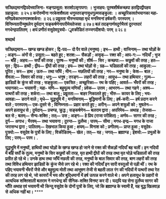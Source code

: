 **सञ्छिद्यमानद्विपदेभवाजिना-** **मङ्गप्रसूता: शतशोऽसृगापगा: ।** **भुजाहय: पूरुषशीर्षकच्छपा** **हतद्विपद्वीपहय ग्रहाकुला: ॥ २५॥** **करोरुमीना नरकेशशैवला** **धनुस्तरङ्गायुधगुल्मसङ्कुला: ।** **अच्छूरिकावर्तभयानका महा-** **मणिप्रवेकाभरणाश्मशर्करा: ॥ २६॥** **प्रवॢतता भीरुभयावहा मृधे** **मनस्विनां हर्षकरी: परस्परम् ।** **विनिघ्नतारीन्मुषलेन दुर्मदान्** **सङ्कर्षणेनापरीमेयतेजसा ॥ २७॥** **बलं तदङ्गार्णवदुर्गभैरवं** **दुरन्तपारं मगधेन्द्रपालितम् ।** **क्षयं प्रणीतं वसुदेवपुत्रयो-** **ॢवक्रीडितं तज्जगदीशयो: परम् ॥ २८॥** 

**शब्दार्थ** 

**सञ्छिद्यमान—** **खण्ड खण्ड होकर** **; द्वि-पद—** **दो पैर वाले (मनुष्य)** **; इभ—** **हाथी** **; वाजिनाम्—** **तथा घोड़ों के** **; अङ्ग—** **अंगों से** **;** **प्रसूता:—** **बहते हुए** **; शतश:—** **सैकड़ों** **; असृक्—** **रक्त की** **; आप-ग:—** **नदियाँ** **; भुज—** **बाँहें** **; अहय:—** **सर्पों की तरह** **; पूरुष—** **मनुष्यों की** **; शीर्ष—** **सिर** **; कच्छपा:—** **कछुवों की तरह** **; हत—** **मृत** **; द्विप—** **हाथी** **; द्वीप—** **द्वीपों की तरह** **; हय—** **तथा घोड़ों से** **;** **ग्रह—** **घडिय़ालों की तरह** **; आकुला:—** **पूरित** **; कर—** **हाथ** **; ऊरु—** **तथा जाँघें** **; मीन:—** **मछलियों की तरह** **; नर—** **मनुष्य के** **;** **केश—** **बाल** **; शैवला:—** **सिवार की तरह** **; धनु:—** **धनुष** **; तरङ्ग—** **लहरों की तरह** **; आयुध—** **तथा हथियार** **; गुल्म—** **झाडिय़ों के** **कुंज की तरह** **; सङ्कुला:—** **एकत्रित** **; अच्छूरिका—** **रथ के पहिए** **; आवर्त—** **भँवरों की तरह** **; भयानका:—** **भयावनी** **; महा-** **मणि—** **बहुमूल्य मणियाँ** **; प्रवेक—** **उत्तम** **; आभरण—** **तथा गहने** **; अश्म—** **पत्थरों की तरह** **; शर्करा:—** **तथा बालू** **; प्रवॢतता:—** **बाहर निकालते हुए** **; भीरु—** **कायर के लिए** **; भय-आवहा:—** **डराने वाले** **; मृधे—** **युद्धभूमि में** **; मनस्विनाम्—** **बुद्धिमानों के लिए** **;** **हर्ष-करी:—** **हर्ष प्रदान करने वाले** **; परस्परम्—** **एक-दूसरे से** **; विनिघ्नता—** **प्रहार करते हुए** **; अरीन्—** **अपने शत्रुओं को** **;** **मुषलेन—** **अपने हलायुध से** **; दुर्मदान्—** **प्रचण्ड, क्रुद्ध** **; सङ्कर्षणेन—** **बलराम द्वारा** **; अपरिमेय—** **अथाह** **; तेजसा—** **बल से** **;** **बलम्—** **सैन्य-शक्ति** **; तत्—** **उस** **; अङ्ग—** **हे प्रिय (राजा परीक्षित)** **; अर्णव—** **सागर की तरह** **; दुर्ग—** **अगाध** **; भैरवम्—** **तथा** **भयावना** **; दुरन्त—** **दुर्लंघ्य** **; पारम्—** **सीमा** **; मगध-इन्द्र—** **मगध के राजा जरासन्ध द्वारा** **; पालितम्—** **देखभाल किया हुआ** **;** **क्षयम्—** **विनाश को** **; प्रणीतम्—** **प्राप्त हुआ** **; वसुदेव-पुत्रयो:—** **वसुदेव के पुत्रों के लिए** **; विक्रीडितम्—** **खेल** **; तत्—** **वह** **;** **जगत्—** **ब्रह्माण्ड** **; ईशयो:—** **प्रभुओं के लिए** **; परम्—** **परम।** **.** 

**युद्धभूमि में मनुष्यों, हाथियों तथा घोड़ों के खण्ड खण्ड हो जाने से रक्त की सैकड़ों नदियाँ** **बह चलीं। इन नदियों में बाँहें सर्पों के तुल्य, मनुष्यों के सिर कछुवों की तरह, मृत हाथी द्वीपों** **की तरह तथा मृत घोड़े घडिय़ालों की तरह प्रतीत हो रहे थे। उनके हाथ तथा जाँघें मछली की** **तरह, मनुष्यों के बाल सिवार की तरह, बाण लहरों की तरह तथा विविध हथियार झाडिय़ों के** **कुंज जैसे लग रहे थे। रक्त की नदियाँ इन सारी वस्तुओं से पड़ी थीं।** **रथ के पहिए भयावनी भँवरों जैसे और बहुमूल्य मोती तथा आभूषण तेजी से बहती लाल** **रंग की नदियों में पत्थरों तथा रेत की तरह लग रहे थे, जो कायरों में भय और बुदि्धमानों में हर्ष** **उत्पन्न करने वाले थे। अपने हलायुध के प्रहारों से अत्यधिक शक्तिशाली बलराम ने मगधेन्द्र की** **सैनिक-शक्ति विनष्ट कर दी। यद्यपि यह सेना दुर्लंघ्य सागर की भाँति अथाह एवं भयावनी थी** **किन्तु वसुदेव के दोनों पुत्रों के लिए, जो कि ब्रह्माण्ड के स्वामी हैं, यह युद्ध खिलवाड़ से** **अधिक नहीं था।** **** 